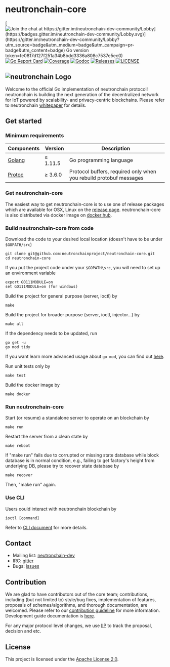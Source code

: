 # neutronchain-core

[![Join the chat at https://gitter.im/neutronchain-dev-community/Lobby](https://badges.gitter.im/neutronchain-dev-community/Lobby.svg)](https://gitter.im/neutronchain-dev-community/Lobby?utm_source=badge&utm_medium=badge&utm_campaign=pr-badge&utm_content=badge)
[![Go version](https://img.shields.io/badge/go-1.11.5-blue.svg)](https://github.com/moovweb/gvm)
token=fe0817d127f251a34b8bdd3336a808c7537e5ec0)](https://circleci.com/gh/neutronchainproject/neutronchain-core)
[![Go Report Card](https://goreportcard.com/badge/github.com/neutronchainproject/neutronchain-core)](https://goreportcard.com/report/github.com/neutronchainproject/neutronchain-core)
[![Coverage](https://codecov.io/gh/neutronchainproject/neutronchain-core/branch/master/graph/badge.svg)](https://codecov.io/gh/neutronchainproject/neutronchain-core)
[![Godoc](http://img.shields.io/badge/go-documentation-blue.svg?style=flat-square)](https://godoc.org/github.com/neutronchainproject/neutronchain-core)
[![Releases](https://img.shields.io/github/release/neutronchainproject/neutronchain-core/all.svg?style=flat-square)](https://github.com/neutronchainproject/neutronchain-core/releases)
[![LICENSE](https://img.shields.io/badge/License-Apache%202.0-blue.svg)](LICENSE)

![neutronchain Logo](logo/neutronchain.png)
----

Welcome to the official Go implementation of neutronchain protocol! neutronchain is building the next generation of the decentralized 
network for IoT powered by scalability- and privacy-centric blockchains. Please refer to neutronchain
[whitepaper](https://neutronchain.io/academics) for details.

## Get started

### Minimum requirements

| Components | Version | Description |
|----------|-------------|-------------|
| [Golang](https://golang.org) | &ge; 1.11.5 | Go programming language |
| [Protoc](https://developers.google.com/protocol-buffers/) | &ge; 3.6.0 | Protocol buffers, required only when you rebuild protobuf messages |

### Get neutronchain-core

The easiest way to get neutronchain-core is to use one of release packages which are available for OSX, Linux on the 
[release page](https://github.com/neutronchainproject/neutronchain-core/releases). neutronchain-core is also distributed via docker image
on [docker hub](https://hub.docker.com/r/neutronchain/neutronchain-core).


### Build neutronchain-core from code

Download the code to your desired local location (doesn't have to be under `$GOPATH/src`)
```
git clone git@github.com:neutronchainproject/neutronchain-core.git
cd neutronchain-core
```

If you put the project code under your `$GOPATH\src`, you will need to set up an environment variable
```
export GO111MODULE=on
set GO111MODULE=on (for windows)
```

Build the project for general purpose (server, ioctl) by

```
make
```

Build the project for broader purpose (server, ioctl, injector...) by
```
make all 
```

If the dependency needs to be updated, run

```
go get -u
go mod tidy
```
If you want learn more advanced usage about `go mod`, you can find out [here](https://github.com/golang/go/wiki/Modules).

Run unit tests only by

```
make test
```

Build the docker image by

```
make docker
```

### Run neutronchain-core

Start (or resume) a standalone server to operate on an blockchain by

```
make run
```

Restart the server from a clean state by

```
make reboot
```

If "make run" fails due to corrupted or missing state database while block database is in normal condition, e.g.,
failing to get factory's height from underlying DB, please try to recover state database by

```
make recover
```

Then, "make run" again.

### Use CLI

Users could interact with neutronchain blockchain by

```
ioctl [command]
```

Refer to [CLI document](ioctl/README.md) for more details.

## Contact

- Mailing list: [neutronchain-dev](neutronchain-dev@neutronchain.io)
- IRC: [gitter](https://gitter.im/neutronchain-dev-community/Lobby)
- Bugs: [issues](https://github.com/neutronchainproject/neutronchain-core/issues)

## Contribution
We are glad to have contributors out of the core team; contributions, including (but not limited to) style/bug fixes,
implementation of features, proposals of schemes/algorithms, and thorough documentation, are welcomed. Please refer to
our [contribution guideline](CONTRIBUTING.md) for more
information. Development guide documentation is [here](https://github.com/neutronchainproject/neutronchain-core/wiki/Developers%27-Guide).

For any major protocol level changes, we use [IIP](https://github.com/neutronchainproject/iips) to track the proposal, decision
and etc.

## License
This project is licensed under the [Apache License 2.0](LICENSE).
